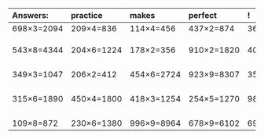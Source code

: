 | Answers: | practice | makes | perfect | ! |
| :--- | :--- | :--- | :--- | :--- |
| 698×3=2094 | 209×4=836 | 114×4=456 | 437×2=874 | 369×6=2214 | 
|   |   |   |   |   | 
|   |   |   |   |   | 
|   |   |   |   |   | 
| 543×8=4344 | 204×6=1224 | 178×2=356 | 910×2=1820 | 400×3=1200 | 
|   |   |   |   |   | 
|   |   |   |   |   | 
|   |   |   |   |   | 
|   |   |   |   |   | 
| 349×3=1047 | 206×2=412 | 454×6=2724 | 923×9=8307 | 353×2=706 | 
|   |   |   |   |   | 
|   |   |   |   |   | 
|   |   |   |   |   | 
|   |   |   |   |   | 
| 315×6=1890 | 450×4=1800 | 418×3=1254 | 254×5=1270 | 981×7=6867 | 
|   |   |   |   |   | 
|   |   |   |   |   | 
|   |   |   |   |   | 
|   |   |   |   |   | 
| 109×8=872 | 230×6=1380 | 996×9=8964 | 678×9=6102 | 690×3=2070 | 
